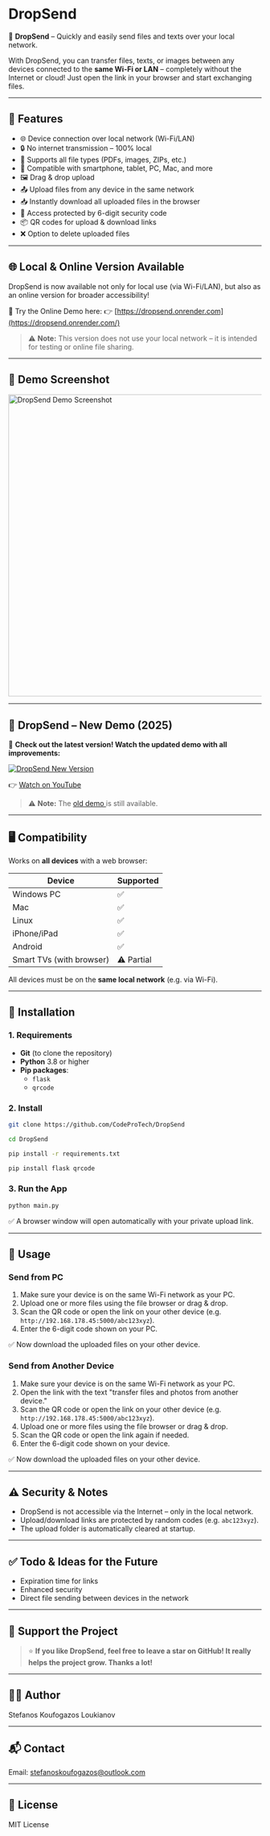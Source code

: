 # DropSend

📡 **DropSend** – Quickly and easily send files and texts over your local network.

With DropSend, you can transfer files, texts, or images between any devices connected to the **same Wi-Fi or LAN** – completely without the Internet or cloud! Just open the link in your browser and start exchanging files.

---

## 🚀 Features

* 🌐 Device connection over local network (Wi-Fi/LAN)
* 🔒 No internet transmission – 100% local
* 📁 Supports all file types (PDFs, images, ZIPs, etc.)
* 📲 Compatible with smartphone, tablet, PC, Mac, and more
* 🖼️ Drag & drop upload
* 📤 Upload files from any device in the same network
* 📥 Instantly download all uploaded files in the browser
* 🔐 Access protected by 6-digit security code
* 📦 QR codes for upload & download links
* ❌ Option to delete uploaded files

---

## 🌐 Local & Online Version Available

DropSend is now available not only for local use (via Wi-Fi/LAN), but also as an online version for broader accessibility!

🔗 Try the Online Demo here:
👉 [https://dropsend.onrender.com](https://dropsend.onrender.com/)

> ⚠️ **Note:** This version does not use your local network – it is intended for testing or online file sharing.

---

## 📸 Demo Screenshot

<img src="https://github.com/user-attachments/assets/49a5b8cf-81d1-477c-b731-597bd68f85b3" alt="DropSend Demo Screenshot" width="600" />

---
## 🎥 DropSend – New Demo (2025)

🚀 **Check out the latest version! Watch the updated demo with all improvements:**

[![DropSend New Version](https://img.youtube.com/vi/nEDPa_jXrcA/0.jpg)](https://www.youtube.com/watch?v=nEDPa_jXrcA)

👉 [Watch on YouTube](https://www.youtube.com/watch?v=nEDPa_jXrcA)

> ⚠️ **Note:** The <a href="https://www.youtube.com/watch?v=E_6drOP1is8" target="_blank">old demo </a> is still available.
---

## 🖥️ Compatibility

Works on **all devices** with a web browser:

| Device                   | Supported  |
| ------------------------ | ---------- |
| Windows PC               | ✅          |
| Mac                      | ✅          |
| Linux                    | ✅          |
| iPhone/iPad              | ✅          |
| Android                  | ✅          |
| Smart TVs (with browser) | ⚠️ Partial |

All devices must be on the **same local network** (e.g. via Wi-Fi).

---

## 🧩 Installation

### 1. Requirements

- **Git** (to clone the repository)
- **Python** 3.8 or higher  
- **Pip packages**:
  - `flask`
  - `qrcode`

### 2. Install

```bash
git clone https://github.com/CodeProTech/DropSend
```

```bash
cd DropSend
```

```bash
pip install -r requirements.txt
```

```bash
pip install flask qrcode
```

### 3. Run the App

```bash
python main.py
```

✅ A browser window will open automatically with your private upload link.

---

## 📱 Usage

### Send from PC

1. Make sure your device is on the same Wi-Fi network as your PC.
2. Upload one or more files using the file browser or drag & drop.
3. Scan the QR code or open the link on your other device (e.g. `http://192.168.178.45:5000/abc123xyz`).
4. Enter the 6-digit code shown on your PC.

✅ Now download the uploaded files on your other device.

### Send from Another Device

1. Make sure your device is on the same Wi-Fi network as your PC.
2. Open the link with the text "transfer files and photos from another device."
3. Scan the QR code or open the link on your other device (e.g. `http://192.168.178.45:5000/abc123xyz`).
4. Upload one or more files using the file browser or drag & drop.
5. Scan the QR code or open the link again if needed.
6. Enter the 6-digit code shown on your device.

✅ Now download the uploaded files on your other device.

---

## ⚠️ Security & Notes

* DropSend is not accessible via the Internet – only in the local network.
* Upload/download links are protected by random codes (e.g. `abc123xyz`).
* The upload folder is automatically cleared at startup.

---

## ✅ Todo & Ideas for the Future

* Expiration time for links
* Enhanced security
* Direct file sending between devices in the network

---

## 🙌 Support the Project

> ⭐️ **If you like DropSend, feel free to leave a star on GitHub! It really helps the project grow. Thanks a lot!**

---

## 👨‍💻 Author

Stefanos Koufogazos Loukianov

---

## 📬 Contact

Email: [stefanoskoufogazos@outlook.com](mailto:stefanoskoufogazos@outlook.com)

---

## 📝 License

MIT License
